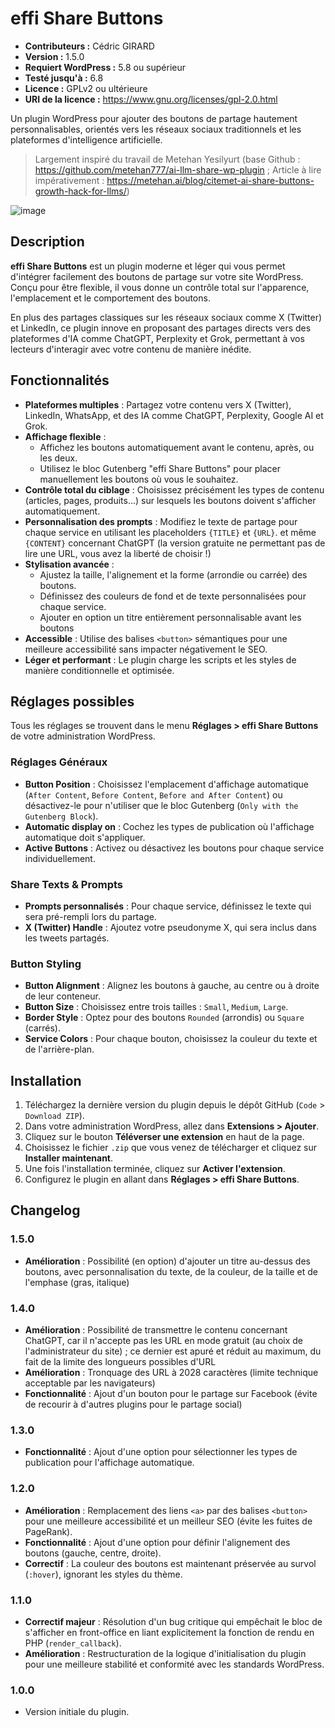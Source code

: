# effi Share Buttons

* **Contributeurs :** Cédric GIRARD
* **Version :** 1.5.0
* **Requiert WordPress :** 5.8 ou supérieur
* **Testé jusqu'à :** 6.8
* **Licence :** GPLv2 ou ultérieure
* **URI de la licence :** https://www.gnu.org/licenses/gpl-2.0.html

Un plugin WordPress pour ajouter des boutons de partage hautement personnalisables, orientés vers les réseaux sociaux traditionnels et les plateformes d'intelligence artificielle.
> Largement inspiré du travail de Metehan Yesilyurt (base Github : https://github.com/metehan777/ai-llm-share-wp-plugin ; Article à lire impérativement : https://metehan.ai/blog/citemet-ai-share-buttons-growth-hack-for-llms/)

![image](https://github.com/user-attachments/assets/903c3afa-630b-44aa-bf86-a4d12b2f5704)


## Description

**effi Share Buttons** est un plugin moderne et léger qui vous permet d'intégrer facilement des boutons de partage sur votre site WordPress. Conçu pour être flexible, il vous donne un contrôle total sur l'apparence, l'emplacement et le comportement des boutons.

En plus des partages classiques sur les réseaux sociaux comme X (Twitter) et LinkedIn, ce plugin innove en proposant des partages directs vers des plateformes d'IA comme ChatGPT, Perplexity et Grok, permettant à vos lecteurs d'interagir avec votre contenu de manière inédite.



## Fonctionnalités

* **Plateformes multiples** : Partagez votre contenu vers X (Twitter), LinkedIn, WhatsApp, et des IA comme ChatGPT, Perplexity, Google AI et Grok.
* **Affichage flexible** :
    * Affichez les boutons automatiquement avant le contenu, après, ou les deux.
    * Utilisez le bloc Gutenberg "effi Share Buttons" pour placer manuellement les boutons où vous le souhaitez.
* **Contrôle total du ciblage** : Choisissez précisément les types de contenu (articles, pages, produits...) sur lesquels les boutons doivent s'afficher automatiquement.
* **Personnalisation des prompts** : Modifiez le texte de partage pour chaque service en utilisant les placeholders `{TITLE}` et `{URL}`. et même `{CONTENT}` concernant ChatGPT (la version gratuite ne permettant pas de lire une URL, vous avez la liberté de choisir !)
* **Stylisation avancée** :
    * Ajustez la taille, l'alignement et la forme (arrondie ou carrée) des boutons.
    * Définissez des couleurs de fond et de texte personnalisées pour chaque service.
    * Ajouter en option un titre entièrement personnalisable avant les boutons
* **Accessible** : Utilise des balises `<button>` sémantiques pour une meilleure accessibilité sans impacter négativement le SEO.
* **Léger et performant** : Le plugin charge les scripts et les styles de manière conditionnelle et optimisée.



## Réglages possibles

Tous les réglages se trouvent dans le menu **Réglages > effi Share Buttons** de votre administration WordPress.

### Réglages Généraux

* **Button Position** : Choisissez l'emplacement d'affichage automatique (`After Content`, `Before Content`, `Before and After Content`) ou désactivez-le pour n'utiliser que le bloc Gutenberg (`Only with the Gutenberg Block`).
* **Automatic display on** : Cochez les types de publication où l'affichage automatique doit s'appliquer.
* **Active Buttons** : Activez ou désactivez les boutons pour chaque service individuellement.

### Share Texts & Prompts

* **Prompts personnalisés** : Pour chaque service, définissez le texte qui sera pré-rempli lors du partage.
* **X (Twitter) Handle** : Ajoutez votre pseudonyme X, qui sera inclus dans les tweets partagés.

### Button Styling

* **Button Alignment** : Alignez les boutons à gauche, au centre ou à droite de leur conteneur.
* **Button Size** : Choisissez entre trois tailles : `Small`, `Medium`, `Large`.
* **Border Style** : Optez pour des boutons `Rounded` (arrondis) ou `Square` (carrés).
* **Service Colors** : Pour chaque bouton, choisissez la couleur du texte et de l'arrière-plan.



## Installation

1.  Téléchargez la dernière version du plugin depuis le dépôt GitHub (`Code` > `Download ZIP`).
2.  Dans votre administration WordPress, allez dans **Extensions > Ajouter**.
3.  Cliquez sur le bouton **Téléverser une extension** en haut de la page.
4.  Choisissez le fichier `.zip` que vous venez de télécharger et cliquez sur **Installer maintenant**.
5.  Une fois l'installation terminée, cliquez sur **Activer l'extension**.
6.  Configurez le plugin en allant dans **Réglages > effi Share Buttons**.



## Changelog

### 1.5.0

* **Amélioration** : Possibilité (en option) d'ajouter un titre au-dessus des boutons, avec personnalisation du texte, de la couleur, de la taille et de l'emphase (gras, italique)

### 1.4.0

* **Amélioration** : Possibilité de transmettre le contenu concernant ChatGPT, car il n'accepte pas les URL en mode gratuit (au choix de l'administrateur du site) ; ce dernier est apuré et réduit au maximum, du fait de la limite des longueurs possibles d'URL
* **Amélioration** : Tronquage des URL à 2028 caractères (limite technique acceptable par les navigateurs)
* **Fonctionnalité** : Ajout d'un bouton pour le partage sur Facebook (évite de recourir à d'autres plugins pour le partage social)

### 1.3.0

* **Fonctionnalité** : Ajout d'une option pour sélectionner les types de publication pour l'affichage automatique.

### 1.2.0

* **Amélioration** : Remplacement des liens `<a>` par des balises `<button>` pour une meilleure accessibilité et un meilleur SEO (évite les fuites de PageRank).
* **Fonctionnalité** : Ajout d'une option pour définir l'alignement des boutons (gauche, centre, droite).
* **Correctif** : La couleur des boutons est maintenant préservée au survol (`:hover`), ignorant les styles du thème.

### 1.1.0

* **Correctif majeur** : Résolution d'un bug critique qui empêchait le bloc de s'afficher en front-office en liant explicitement la fonction de rendu en PHP (`render_callback`).
* **Amélioration** : Restructuration de la logique d'initialisation du plugin pour une meilleure stabilité et conformité avec les standards WordPress.

### 1.0.0

* Version initiale du plugin.
